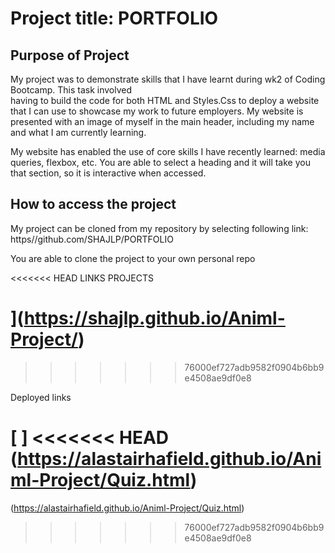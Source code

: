 # Project title: PORTFOLIO

## Purpose of Project

My project was to demonstrate skills that I have learnt during wk2 of Coding Bootcamp. This task involved <br> having to build the code for both HTML and Styles.Css to deploy a website that I can use to  showcase my work to future employers.
My website is presented with an image of myself in the main header, including my name and what I am currently learning.

My website has enabled the use of core skills I have recently learned: media queries, flexbox, etc.
You are able to select a heading and it will take you that section, so it is interactive when accessed.

## How to access the project

My project can be cloned from my repository by selecting following link:
https//github.com/SHAJLP/PORTFOLIO

You are able to clone the project to your own personal repo

<<<<<<< HEAD
LINKS PROJECTS

](https://shajlp.github.io/Animl-Project/)
=======
[
](https://github.com/SHAJLP/Animl-Project.git)
>>>>>>> 76000ef727adb9582f0904b6bb9e4508ae9df0e8
[
](https://github.com/AlastairHafield/Animl-Project.git)

Deployed links

[
[
](https://alastairhafield.github.io/home-page-2/home.html)]
<<<<<<< HEAD
(https://alastairhafield.github.io/Animl-Project/Quiz.html)
=======
(https://alastairhafield.github.io/Animl-Project/Quiz.html)
>>>>>>> 76000ef727adb9582f0904b6bb9e4508ae9df0e8

